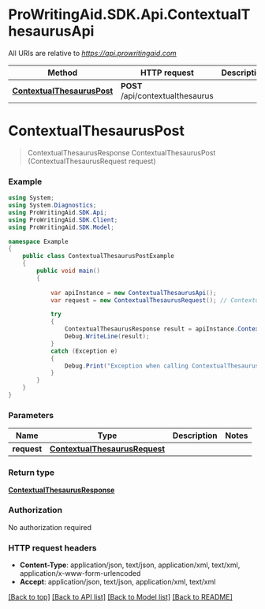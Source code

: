 # ProWritingAid.SDK.Api.ContextualThesaurusApi

All URIs are relative to *https://api.prowritingaid.com*

Method | HTTP request | Description
------------- | ------------- | -------------
[**ContextualThesaurusPost**](ContextualThesaurusApi.md#contextualthesauruspost) | **POST** /api/contextualthesaurus | 


<a name="contextualthesauruspost"></a>
# **ContextualThesaurusPost**
> ContextualThesaurusResponse ContextualThesaurusPost (ContextualThesaurusRequest request)



### Example
```csharp
using System;
using System.Diagnostics;
using ProWritingAid.SDK.Api;
using ProWritingAid.SDK.Client;
using ProWritingAid.SDK.Model;

namespace Example
{
    public class ContextualThesaurusPostExample
    {
        public void main()
        {
            
            var apiInstance = new ContextualThesaurusApi();
            var request = new ContextualThesaurusRequest(); // ContextualThesaurusRequest | 

            try
            {
                ContextualThesaurusResponse result = apiInstance.ContextualThesaurusPost(request);
                Debug.WriteLine(result);
            }
            catch (Exception e)
            {
                Debug.Print("Exception when calling ContextualThesaurusApi.ContextualThesaurusPost: " + e.Message );
            }
        }
    }
}
```

### Parameters

Name | Type | Description  | Notes
------------- | ------------- | ------------- | -------------
 **request** | [**ContextualThesaurusRequest**](ContextualThesaurusRequest.md)|  | 

### Return type

[**ContextualThesaurusResponse**](ContextualThesaurusResponse.md)

### Authorization

No authorization required

### HTTP request headers

 - **Content-Type**: application/json, text/json, application/xml, text/xml, application/x-www-form-urlencoded
 - **Accept**: application/json, text/json, application/xml, text/xml

[[Back to top]](#) [[Back to API list]](../README.md#documentation-for-api-endpoints) [[Back to Model list]](../README.md#documentation-for-models) [[Back to README]](../README.md)

